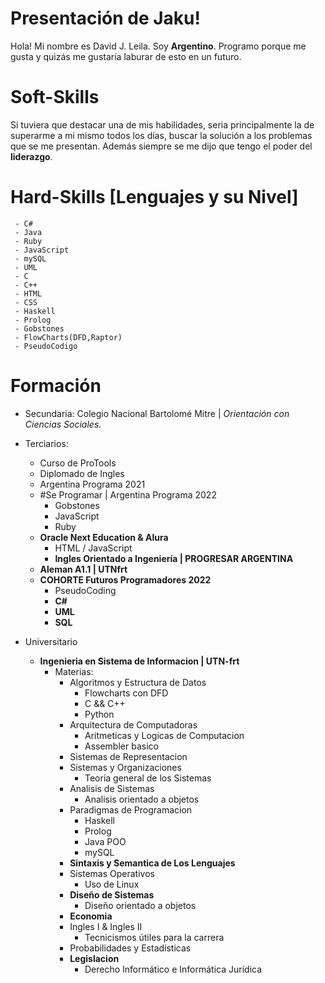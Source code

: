 # Presentación de Jaku!

Hola! Mi nombre es David J. Leila. Soy **Argentino**. Programo porque me gusta y quizás me gustaría laburar de esto en un futuro.


# Soft-Skills

Si tuviera que destacar una de mis habilidades, seria principalmente la de superarme a mi mismo todos los días, buscar la solución a los problemas que se me presentan. Además siempre se me dijo que tengo el poder del **liderazgo**. 
# Hard-Skills [Lenguajes y su Nivel]
	 - C#
	 - Java
	 - Ruby
	 - JavaScript
	 - mySQL
	 - UML
	 - C
	 - C++
	 - HTML
	 - CSS
	 - Haskell
	 - Prolog
	 - Gobstones
	 - FlowCharts(DFD,Raptor)
	 - PseudoCodigo
# Formación
 - Secundaria: Colegio Nacional Bartolomé Mitre | *Orientación con Ciencias Sociales.*
	
- Terciarios:
	- Curso de ProTools
	- Diplomado de Ingles
	- Argentina Programa 2021
	- #Se Programar | Argentina Programa 2022
		- Gobstones
		- JavaScript
		- Ruby
	- **Oracle Next Education & Alura**
		- HTML / JavaScript
		- **Ingles Orientado a Ingeniería | PROGRESAR ARGENTINA**
	- **Aleman A1.1 | UTNfrt**
	- **COHORTE Futuros Programadores 2022**
		- PseudoCoding
		- **C#**
		- **UML**
		- **SQL**
- Universitario
	- **Ingenieria en Sistema de Informacion | UTN-frt**
		- Materias:
			- Algoritmos y Estructura de Datos
				- Flowcharts con DFD
				- C && C++
				- Python
			- Arquitectura de Computadoras
				- Aritmeticas y Logicas de Computacion
				- Assembler basico
			- Sistemas de Representacion
			- Sistemas y Organizaciones
				- Teoria general de los Sistemas
			- Analisis de Sistemas
				- Analisis orientado a objetos
			- Paradigmas de Programacion
				- Haskell
				- Prolog
				- Java POO
				- mySQL
			- **Sintaxis y Semantica de Los Lenguajes**
			- Sistemas Operativos
				- Uso de Linux
			- **Diseño de Sistemas**
				- Diseño orientado a objetos
			- **Economia**
			- Ingles I & Ingles II
				- Tecnicismos útiles para la carrera
			- Probabilidades y Estadísticas
			- **Legislacion**
				- Derecho Informático e Informática Jurídica
